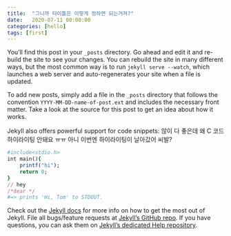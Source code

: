 ```yaml
---
title:  "그니까 타이틀은 이렇게 정하면 되는거져?"
date:   2020-07-11 00:00:00
categories: [hello]
tags: [first]
---
```

You’ll find this post in your `_posts` directory. Go ahead and edit it and re-build the site to see your changes. You can rebuild the site in many different ways, but the most common way is to run `jekyll serve --watch`, which launches a web server and auto-regenerates your site when a file is updated.

To add new posts, simply add a file in the `_posts` directory that follows the convention `YYYY-MM-DD-name-of-post.ext` and includes the necessary front matter. Take a look at the source for this post to get an idea about how it works.

Jekyll also offers powerful support for code snippets:
않이 다 좋은데 왜 C 코드 하이라이팅 안돼요 ㅠㅠ 
아니 이번엔 하이라이팅이 날아갔어 씨발? 


``` ruby
#include<stdio.h>
int main(){
	printf("hi");
	return 0;
}
// hey
/*dear */
#=> prints 'Hi, Tom' to STDOUT.
```


Check out the [Jekyll docs][jekyll] for more info on how to get the most out of Jekyll. File all bugs/feature requests at [Jekyll’s GitHub repo][jekyll-gh]. If you have questions, you can ask them on [Jekyll’s dedicated Help repository][jekyll-help].

[jekyll]:      http://jekyllrb.com
[jekyll-gh]:   https://github.com/jekyll/jekyll
[jekyll-help]: https://github.com/jekyll/jekyll-help
